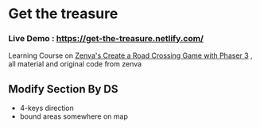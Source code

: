 # Get the treasure

### Live Demo : https://get-the-treasure.netlify.com/

Learning Course on [Zenva's Create a Road Crossing Game with Phaser 3](https://academy.zenva.com/course/create-a-road-crossing-game-with-phaser-3/) , all material and original code from zenva

## Modify Section By DS
* 4-keys direction
* bound areas somewhere on map

